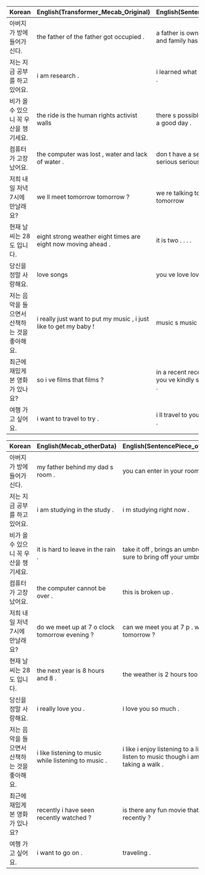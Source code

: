 | Korean         | English(Transformer_Mecab_Original)    | English(SentencePiece_Original)  |
|--------------------------|-----------------------------------------------|------------------------------------------|
| 아버지가 방에 들어가신다. | the father of the father got occupied .      | a father is owned by christmas and family has fathered . |
| 저는 지금 공부를 하고 있어요. | i am research .                             | i learned what i do you do you do .      |
| 비가 올 수 있으니 꼭 우산을 챙기세요. | the ride is the human rights activist walls | there s possible news that this is a good day . |
| 컴퓨터가 고장났어요.     | the computer was lost , water and lack of water . | don t have a serious amount of serious serious . |
| 저희 내일 저녁 7시에 만날래요? | we ll meet tomorrow tomorrow ?             | we re talking to the most tomorrow      |
| 현재 날씨는 28도 입니다. | eight strong weather eight times are eight now moving ahead . | it is two . . . .                       |
| 당신을 정말 사랑해요.     | love songs                                  | you ve love love you .                  |
| 저는 음악을 들으면서 산책하는 것을 좋아해요. | i really just want to put my music , i just like to get my baby ! | music s music was paid musicals |
| 최근에 재밌게 본 영화가 있나요? | so i ve films that films ?                  | in a recent recent times it s last you ve kindly starred in you know . |
| 여행 가고 싶어요.       | i want to travel to try .                   | i ll travel to you or to the business . |



| Korean          | English(Mecab_otherData)            | English(SentencePiece_otherData) |
|--------------------------|-----------------------------------------------|------------------------------------------|
| 아버지가 방에 들어가신다. | my father behind my dad s room .            | you can enter in your room .            |
| 저는 지금 공부를 하고 있어요. | i am studying in the study .               | i m studying right now .               |
| 비가 올 수 있으니 꼭 우산을 챙기세요. | it is hard to leave in the rain .         | take it off , brings an umbrella is sure to bring off your umbrella . |
| 컴퓨터가 고장났어요.     | the computer cannot be over .             | this is broken up .                    |
| 저희 내일 저녁 7시에 만날래요? | do we meet up at 7 o clock tomorrow evening ? | can we meet you at 7 p . we meet tomorrow ? |
| 현재 날씨는 28도 입니다. | the next year is 8 hours and 8 .          | the weather is 2 hours too .           |
| 당신을 정말 사랑해요.     | i really love you .                      | i love you so much .                  |
| 저는 음악을 들으면서 산책하는 것을 좋아해요. | i like listening to music while listening to music . | i like i enjoy listening to a listen to a listen to music though i am enjoy taking a walk . |
| 최근에 재밌게 본 영화가 있나요? | recently i have seen recently watched ?   | is there any fun movie that watching recently ? |
| 여행 가고 싶어요.       | i want to go on .                        | traveling .                            |
